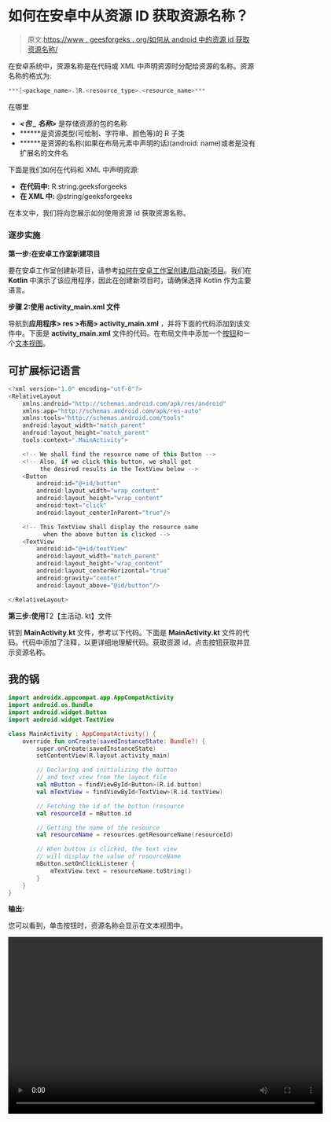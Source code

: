 # 如何在安卓中从资源 ID 获取资源名称？

> 原文:[https://www . geesforgeks . org/如何从 android 中的资源 id 获取资源名称/](https://www.geeksforgeeks.org/how-to-get-resource-name-from-resource-id-in-android/)

在安卓系统中，资源名称是在代码或 XML 中声明资源时分配给资源的名称。资源名称的格式为:

```kt
***[<package_name>.]R.<resource_type>.<resource_name>***
```

在哪里

*   ***<包 _ 名称>*** 是存储资源的包的名称
*   ***<resource _ type>***是资源类型(可绘制、字符串、颜色等)的 R 子类
*   ***<resource _ name>***是资源的名称(如果在布局元素中声明的话)(android: name)或者是没有扩展名的文件名

下面是我们如何在代码和 XML 中声明资源:

*   **在代码中:** R.string.geeksforgeeks
*   **在 XML 中:** @string/geeksforgeeks

在本文中，我们将向您展示如何使用资源 id 获取资源名称。

### 逐步实施

**第一步:在安卓工作室新建项目**

要在安卓工作室创建新项目，请参考[如何在安卓工作室创建/启动新项目](https://www.geeksforgeeks.org/android-how-to-create-start-a-new-project-in-android-studio/)。我们在 **Kotlin** 中演示了该应用程序，因此在创建新项目时，请确保选择 Kotlin 作为主要语言。

**步骤 2:使用 activity_main.xml 文件**

导航到**应用程序> res >布局> activity_main.xml** ，并将下面的代码添加到该文件中。下面是 **activity_main.xml** 文件的代码。在布局文件中添加一个[按钮](https://www.geeksforgeeks.org/button-in-kotlin/)和一个[文本视图](https://www.geeksforgeeks.org/textview-in-kotlin/)。

## 可扩展标记语言

```kt
<?xml version="1.0" encoding="utf-8"?>
<RelativeLayout 
    xmlns:android="http://schemas.android.com/apk/res/android"
    xmlns:app="http://schemas.android.com/apk/res-auto"
    xmlns:tools="http://schemas.android.com/tools"
    android:layout_width="match_parent"
    android:layout_height="match_parent"
    tools:context=".MainActivity">

    <!-- We shall find the resource name of this Button -->
    <!-- Also, if we click this button, we shall get 
         the desired results in the TextView below -->
    <Button
        android:id="@+id/button"
        android:layout_width="wrap_content"
        android:layout_height="wrap_content"
        android:text="click"
        android:layout_centerInParent="true"/>

    <!-- This TextView shall display the resource name
          when the above button is clicked -->
    <TextView
        android:id="@+id/textView"
        android:layout_width="match_parent"
        android:layout_height="wrap_content"
        android:layout_centerHorizontal="true"
        android:gravity="center"
        android:layout_above="@id/button"/>

</RelativeLayout>
```

**第三步:使用**T2【主活动. kt】文件

转到 **MainActivity.kt** 文件，参考以下代码。下面是 **MainActivity.kt** 文件的代码。代码中添加了注释，以更详细地理解代码。获取资源 id，点击按钮获取并显示资源名称。

## 我的锅

```kt
import androidx.appcompat.app.AppCompatActivity
import android.os.Bundle
import android.widget.Button
import android.widget.TextView

class MainActivity : AppCompatActivity() {
    override fun onCreate(savedInstanceState: Bundle?) {
        super.onCreate(savedInstanceState)
        setContentView(R.layout.activity_main)

        // Declaring and initializing the button
        // and text view from the layout file
        val mButton = findViewById<Button>(R.id.button)
        val mTextView = findViewById<TextView>(R.id.textView)

        // Fetching the id of the button (resource
        val resourceId = mButton.id

        // Getting the name of the resource
        val resourceName = resources.getResourceName(resourceId)

        // When button is clicked, the text view
        // will display the value of resourceName
        mButton.setOnClickListener {
            mTextView.text = resourceName.toString()
        }
    }
}
```

**输出:**

您可以看到，单击按钮时，资源名称会显示在文本视图中。

<video class="wp-video-shortcode" id="video-659807-1" width="640" height="360" preload="metadata" controls=""><source type="video/mp4" src="https://media.geeksforgeeks.org/wp-content/uploads/20210804104628/26.mp4?_=1">[https://media.geeksforgeeks.org/wp-content/uploads/20210804104628/26.mp4](https://media.geeksforgeeks.org/wp-content/uploads/20210804104628/26.mp4)</video>